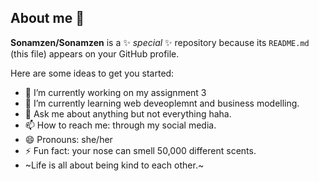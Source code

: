 ## About me 👋


**Sonamzen/Sonamzen** is a ✨ _special_ ✨ repository because its `README.md` (this file) appears on your GitHub profile.

Here are some ideas to get you started:

- 🔭 I’m currently working on my assignment 3
- 🌱 I’m currently learning web deveoplemnt and business modelling.
- 💬 Ask me about anything but not everything haha.
- 📫 How to reach me: through my social media.
- 😄 Pronouns: she/her
- ⚡ Fun fact: your nose can smell 50,000 different scents.
- ~Life is all about being kind to each other.~

